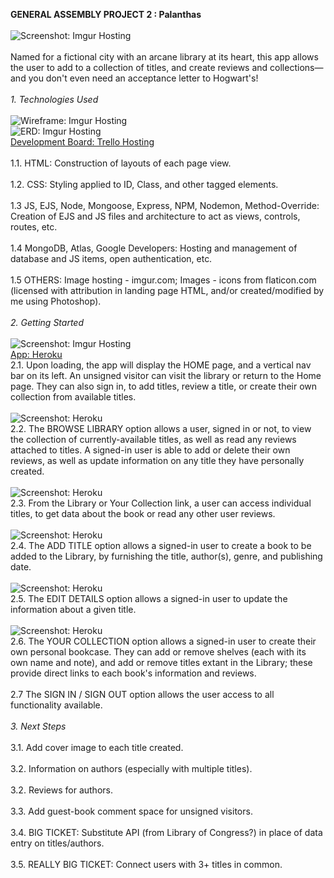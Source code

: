 **GENERAL ASSEMBLY PROJECT 2 : Palanthas**\
\
![Screenshot: Imgur Hosting](https://i.imgur.com/7bFCRS6m.png)\
\
    Named for a fictional city with an arcane library at its heart, this app allows the user to add to a collection of titles, and create reviews and collections—and you don't even need an acceptance letter to Hogwart's!\
\
*1. Technologies Used*\
\
![Wireframe: Imgur Hosting](https://i.imgur.com/rBsUWK8m.jpg)\
![ERD: Imgur Hosting](https://i.imgur.com/t7qZjB7m.png)\
[Development Board: Trello Hosting](https://trello.com/b/ecZR13kn/project-palanthas)\
\
    1.1. HTML: Construction of layouts of each page view.\
\
    1.2. CSS: Styling applied to ID, Class, and other tagged elements.\
\
    1.3 JS, EJS, Node, Mongoose, Express, NPM, Nodemon, Method-Override: Creation of EJS and JS files and architecture to act as views, controls, routes, etc.\
\
    1.4 MongoDB, Atlas, Google Developers: Hosting and management of database and JS items, open authentication, etc.\
\
    1.5 OTHERS: Image hosting - imgur.com; Images - icons from flaticon.com (licensed with attribution in landing page HTML, and/or created/modified by me using Photoshop).\
\
*2. Getting Started*\
\
![Screenshot: Imgur Hosting](https://i.imgur.com/7bFCRS6m.png)\
[App: Heroku](https://project-palanthas.herokuapp.com/)\
    2.1. Upon loading, the app will display the HOME page, and a vertical nav bar on its left. An unsigned visitor can visit the library or return to the Home page. They can also sign in, to add titles, review a title, or create their own collection from available titles.\
\
![Screenshot: Heroku](https://i.imgur.com/eZWNMWem.png)\
    2.2. The BROWSE LIBRARY option allows a user, signed in or not, to view the collection of currently-available titles, as well as read any reviews attached to titles. A signed-in user is able to add or delete their own reviews, as well as update information on any title they have personally created.\
\
![Screenshot: Heroku](https://i.imgur.com/WXi8jeYm.png)\
    2.3. From the Library or Your Collection link, a user can access individual titles, to get data about the book or read any other user reviews.\
\
![Screenshot: Heroku](https://i.imgur.com/QnnQrEgm.png)\
    2.4. The ADD TITLE option allows a signed-in user to create a book to be added to the Library, by furnishing the title, author(s), genre, and publishing date.\
\
![Screenshot: Heroku](https://i.imgur.com/9L3MjlVm.png)\
    2.5. The EDIT DETAILS option allows a signed-in user to update the information about a given title.\
\
![Screenshot: Heroku](https://i.imgur.com/QHCeYGPm.png)\
    2.6. The YOUR COLLECTION option allows a signed-in user to create their own personal bookcase. They can add or remove shelves (each with its own name and note), and add or remove titles extant in the Library; these provide direct links to each book's information and reviews.\
\
    2.7 The SIGN IN / SIGN OUT option allows the user access to all functionality available.\
\
*3. Next Steps*\
\
    3.1. Add cover image to each title created.\
\
    3.2. Information on authors (especially with multiple titles).\
\
    3.2. Reviews for authors.\
\
    3.3. Add guest-book comment space for unsigned visitors.\
\
    3.4. BIG TICKET: Substitute API (from Library of Congress?) in place of data entry on titles/authors.\
\
    3.5. REALLY BIG TICKET: Connect users with 3+ titles in common.
    
